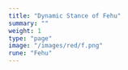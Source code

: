 ```yaml
---
title: "Dynamic Stance of Fehu"
summary: ""
weight: 1
type: "page"
image: "/images/red/f.png"
rune: "Fehu"
---
```


